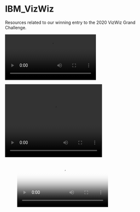 # IBM_VizWiz
Resources related to our winning entry to the 2020 VizWiz Grand Challenge.


![video](./vizwiz-demo-540.mp4)

<video width="320" height="240" controls>
  <source src="./vizwiz-demo-540.mp4" type="video/mp4">
</video>


<!-- blank line -->
<figure class="video_container">
  <video controls="true" allowfullscreen="true" poster="path/to/poster_image.png">
    <source src="./vizwiz-demo-540.mp4" type="video/mp4">
  </video>
</figure>
<!-- blank line -->
